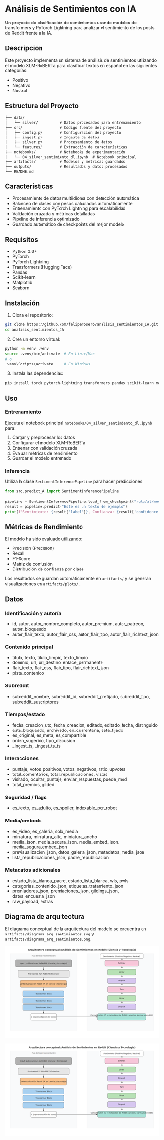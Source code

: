 # Análisis de Sentimientos con IA

Un proyecto de clasificación de sentimientos usando modelos de transformers y PyTorch Lightning para analizar el sentimiento de los posts de Reddit frente a la IA.

## Descripción

Este proyecto implementa un sistema de análisis de sentimientos utilizando el modelo XLM-RoBERTa para clasificar textos en español en las siguientes categorías:
- Positivo
- Negativo  
- Neutral

## Estructura del Proyecto

```
├── data/
│   └── silver/          # Datos procesados para entrenamiento
├── src/                 # Código fuente del proyecto
│   ├── config.py        # Configuración del proyecto
│   ├── ingest.py        # Ingesta de datos
│   ├── silver.py        # Procesamiento de datos
│   └── features/        # Extracción de características
├── notebooks/           # Notebooks de experimentación
│   └── 04_silver_sentimiento_dl.ipynb  # Notebook principal
├── artifacts/           # Modelos y métricas guardados
├── outputs/             # Resultados y datos procesados
└── README.md
```

## Características

- Procesamiento de datos multiidioma con detección automática
- Balanceo de clases con pesos calculados automáticamente
- Entrenamiento con PyTorch Lightning para escalabilidad
- Validación cruzada y métricas detalladas
- Pipeline de inferencia optimizado
- Guardado automático de checkpoints del mejor modelo

## Requisitos

- Python 3.8+
- PyTorch
- PyTorch Lightning
- Transformers (Hugging Face)
- Pandas
- Scikit-learn
- Matplotlib
- Seaborn

## Instalación

1. Clona el repositorio:
```bash
git clone https://github.com/feliperosero/analisis_sentimientos_IA.git
cd analisis_sentimientos_IA
```

2. Crea un entorno virtual:
```bash
python -m venv .venv
source .venv/bin/activate  # En Linux/Mac
# o
.venv\Scripts\activate     # En Windows
```

3. Instala las dependencias:
```bash
pip install torch pytorch-lightning transformers pandas scikit-learn matplotlib seaborn tqdm langdetect pyarrow
```

## Uso

### Entrenamiento

Ejecuta el notebook principal `notebooks/04_silver_sentimiento_dl.ipynb` para:
1. Cargar y preprocesar los datos
2. Configurar el modelo XLM-RoBERTa
3. Entrenar con validación cruzada
4. Evaluar métricas de rendimiento
5. Guardar el modelo entrenado

### Inferencia

Utiliza la clase `SentimentInferencePipeline` para hacer predicciones:

```python
from src.predict_A import SentimentInferencePipeline

pipeline = SentimentInferencePipeline.load_from_checkpoint("ruta/al/modelo.ckpt")
result = pipeline.predict("Este es un texto de ejemplo")
print(f"Sentimiento: {result['label']}, Confianza: {result['confidence']:.3f}")
```

## Métricas de Rendimiento

El modelo ha sido evaluado utilizando:
- Precisión (Precision)
- Recall
- F1-Score
- Matriz de confusión
- Distribución de confianza por clase

Los resultados se guardan automáticamente en `artifacts/` y se generan visualizaciones en `artifacts/plots/`.

## Datos

### Identificación y autoría
- id, autor, autor_nombre_completo, autor_premium, autor_patreon, autor_bloqueado
- autor_flair_texto, autor_flair_css, autor_flair_tipo, autor_flair_richtext_json

### Contenido principal
- titulo, texto, titulo_limpio, texto_limpio
- dominio, url, url_destino, enlace_permanente
- flair_texto, flair_css, flair_tipo, flair_richtext_json
- pista_contenido

### Subreddit
- subreddit_nombre, subreddit_id, subreddit_prefijado, subreddit_tipo, subreddit_suscriptores

### Tiempos/estado
- fecha_creacion_utc, fecha_creacion, editado, editado_fecha, distinguido
- esta_bloqueado, archivado, en_cuarentena, esta_fijado
- es_original, es_meta, es_compartible
- orden_sugerido, tipo_discusion
- _ingest_ts, _ingest_ts_ts

### Interacciones
- puntaje, votos_positivos, votos_negativos, ratio_upvotes
- total_comentarios, total_republicaciones, vistas
- visitado, ocultar_puntaje, enviar_respuestas, puede_mod
- total_premios, gilded

### Seguridad / flags
- es_texto, es_adulto, es_spoiler, indexable_por_robot

### Media/embeds
- es_video, es_galeria, solo_media
- miniatura, miniatura_alto, miniatura_ancho
- media_json, media_segura_json, media_embed_json, media_segura_embed_json
- previsualizacion_json, datos_galeria_json, metadatos_media_json
- lista_republicaciones_json, padre_republicacion

### Metadatos adicionales
- estado_lista_blanca_padre, estado_lista_blanca, wls, pwls
- categorias_contenido_json, etiquetas_tratamiento_json
- premiadores_json, premiaciones_json, gildings_json, datos_encuesta_json
- raw_payload, extras

## Diagrama de arquitectura

El diagrama conceptual de la arquitectura del modelo se encuentra en `artifacts/diagrama_arq_sentimientos.svg` y `artifacts/diagrama_arq_sentimientos.png`.

![Arquitectura del modelo (SVG)](artifacts/diagrama_arq_sentimientos.svg)

![Arquitectura del modelo (PNG)](artifacts/diagrama_arq_sentimientos.png)
